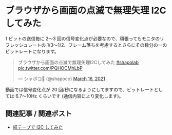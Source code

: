 # ブラウザから画面の点滅で無理矢理 I2C してみた

1 ビットの送信毎に 2～3 回の信号変化点が必要なので、頑張ってもモニタのリフレッシュレートの 1/3～1/2、フレーム落ちを考慮するとさらにその数分の一のビットレートになります。

<blockquote class="twitter-tweet" data-media-max-width="560"><p lang="ja" dir="ltr">ブラウザから画面の点滅で無理矢理I2Cしてみた <a href="https://twitter.com/hashtag/shapolab?src=hash&amp;ref_src=twsrc%5Etfw">#shapolab</a> <a href="https://t.co/PQHOCMhLbP">pic.twitter.com/PQHOCMhLbP</a></p>&mdash; シャポコ🌵 (@shapoco) <a href="https://twitter.com/shapoco/status/1371862918006939648?ref_src=twsrc%5Etfw">March 16, 2021</a></blockquote> <script async src="https://platform.twitter.com/widgets.js" charset="utf-8"></script>

動画では信号変化点が 20 回/秒になるようにしてますので、ビットレートとしては 6.7～10Hz くらいです (通信内容により変化します)。

## 関連記事 / 関連ポスト

- [紙テープで I2C してみた](/2021/0321-paper-tape-i2c/)
